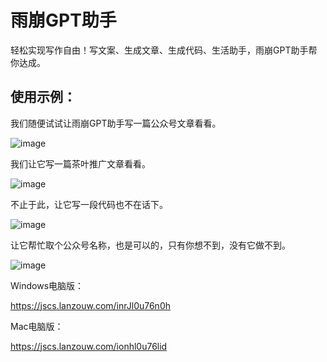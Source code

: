 # 雨崩GPT助手

轻松实现写作自由！写文案、生成文章、生成代码、生活助手，雨崩GPT助手帮你达成。

## 使用示例：

我们随便试试让雨崩GPT助手写一篇公众号文章看看。

![image](https://user-images.githubusercontent.com/28686832/235278958-83737bef-f67b-4829-aa3e-d098bd85642a.png)


我们让它写一篇茶叶推广文章看看。

![image](https://user-images.githubusercontent.com/28686832/235278965-6cb22670-e80b-4f1a-8887-05bdf08e6cb3.png)


不止于此，让它写一段代码也不在话下。

![image](https://user-images.githubusercontent.com/28686832/235278968-32981150-66ab-4b8a-b67d-9086dfc19d2c.png)


让它帮忙取个公众号名称，也是可以的，只有你想不到，没有它做不到。

![image](https://user-images.githubusercontent.com/28686832/235278970-a1699f16-47d7-4243-b28e-d2836a890f09.png)


Windows电脑版：

https://jscs.lanzouw.com/inrJl0u76n0h

Mac电脑版：

https://jscs.lanzouw.com/ionhl0u76lid



